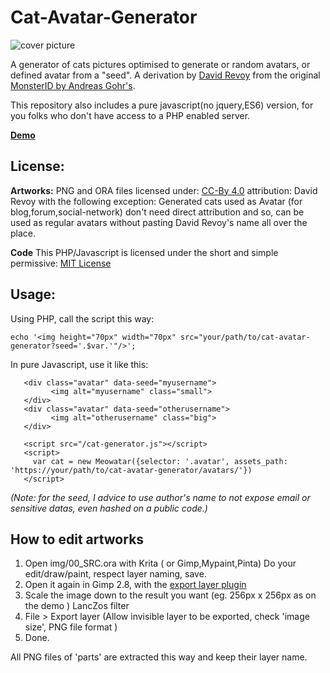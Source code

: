 Cat-Avatar-Generator
====================

![cover picture](http://www.peppercarrot.com/data/images/lab/2016-11-30_cdn/2016-11-29_the-quest-to-free-peppercarrot-website_02a-avatar.jpg)

A generator of cats pictures optimised to generate or random avatars, or defined avatar from a "seed". A derivation by [David Revoy](http://www.peppercarrot.com) from the original [MonsterID by Andreas Gohr's](https://www.splitbrain.org/blog/2007-01/20_monsterid_as_gravatar_fallback).

This repository also includes a pure javascript(no jquery,ES6) version, for you folks who don't have access to a PHP enabled server.

[**Demo**](https://barrabinfc.github.io/cat-avatar-generator/)

## License:

**Artworks:**
PNG and ORA files licensed under: [CC-By 4.0](https://creativecommons.org/licenses/by/4.0/) attribution: David Revoy with the following exception: Generated cats used as Avatar (for blog,forum,social-network) don't need direct attribution and so, can be used as regular avatars without pasting David Revoy's name all over the place.

**Code**
This PHP/Javascript is licensed under the short and simple permissive:
[MIT License](https://en.wikipedia.org/wiki/MIT_License)

## Usage:

Using PHP, call the script this way:
```
echo '<img height="70px" width="70px" src="your/path/to/cat-avatar-generator?seed='.$var.'"/>';
```

In pure Javascript, use it like this:

```
   <div class="avatar" data-seed="myusername">
         <img alt="myusername" class="small">
   </div>
   <div class="avatar" data-seed="otherusername">
         <img alt="otherusername" class="big">
   </div>

   <script src="/cat-generator.js"></script>
   <script>
     var cat = new Meowatar({selector: '.avatar', assets_path: 'https://your/path/to/cat-avatar-generator/avatars/'})
   </script>
```

_(Note: for the seed, I advice to use author's name to not expose email or sensitive datas, even hashed on a public code.)_

## How to edit artworks

1. Open img/00_SRC.ora with Krita ( or Gimp,Mypaint,Pinta) Do your edit/draw/paint, respect layer naming, save.
2. Open it again in Gimp 2.8, with the [export layer plugin](https://github.com/khalim19/gimp-plugin-export-layers/releases/download/2.4/export-layers-2.4.zip)
3. Scale the image down to the result you want (eg. 256px x 256px as on the demo ) LancZos filter
3. File > Export layer (Allow invisible layer to be exported, check 'image size', PNG file format )
4. Done.

All PNG files of 'parts' are extracted this way and keep their layer name.

